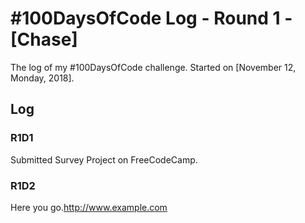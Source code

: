 # #100DaysOfCode Log - Round 1 - [Chase]

The log of my #100DaysOfCode challenge. Started on [November 12, Monday, 2018].

## Log

### R1D1 
Submitted Survey Project on FreeCodeCamp. 

### R1D2
Here you go.http://www.example.com
